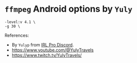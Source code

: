 # `ffmpeg` Android options by `Yuly`

```
-level:v 4.1 \
-g 30 \
```

References:
- By `Yulyp` from [IRL Pro Discord](https://discord.com/channels/996502486535901306/1056294460121690132/1324756719569731758).
- https://www.youtube.com/@YulyTravels
- https://www.twitch.tv/YulyTravels/
